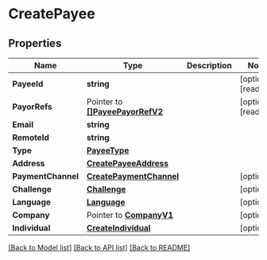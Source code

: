 # CreatePayee

## Properties

Name | Type | Description | Notes
------------ | ------------- | ------------- | -------------
**PayeeId** | **string** |  | [optional] [readonly] 
**PayorRefs** | Pointer to [**[]PayeePayorRefV2**](PayeePayorRefV2.md) |  | [optional] [readonly] 
**Email** | **string** |  | 
**RemoteId** | **string** |  | 
**Type** | [**PayeeType**](PayeeType.md) |  | 
**Address** | [**CreatePayeeAddress**](CreatePayeeAddress.md) |  | 
**PaymentChannel** | [**CreatePaymentChannel**](CreatePaymentChannel.md) |  | [optional] 
**Challenge** | [**Challenge**](Challenge.md) |  | [optional] 
**Language** | [**Language**](Language.md) |  | [optional] 
**Company** | Pointer to [**CompanyV1**](CompanyV1.md) |  | [optional] 
**Individual** | [**CreateIndividual**](CreateIndividual.md) |  | [optional] 

[[Back to Model list]](../README.md#documentation-for-models) [[Back to API list]](../README.md#documentation-for-api-endpoints) [[Back to README]](../README.md)


